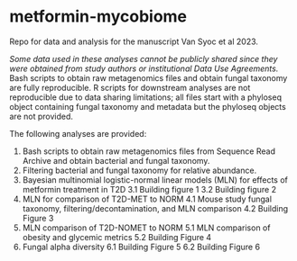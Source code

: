 # metformin-mycobiome

Repo for data and analysis for the manuscript Van Syoc et al 2023.

*Some data used in these analyses cannot be publicly shared since they were obtained from study authors or institutional Data Use Agreements.* Bash scripts to obtain raw metagenomics files and obtain fungal taxonomy are fully reproducible. R scripts for downstream analyses are not reproducible due to data sharing limitations; all files start with a phyloseq object containing fungal taxonomy and metadata but the phyloseq objects are not provided.

The following analyses are provided:
1. Bash scripts to obtain raw metagenomics files from Sequence Read Archive and obtain bacterial and fungal taxonomy.
2. Filtering bacterial and fungal taxonomy for relative abundance.
3. Bayesian multinomial logistic-normal linear models (MLN) for effects of metformin treatment in T2D
3.1 Building figure 1
3.2 Building figure 2
4. MLN for comparison of T2D-MET to NORM 
4.1 Mouse study fungal taxonomy, filtering/decontamination, and MLN comparison
4.2 Building Figure 3
5. MLN comparison of T2D-NOMET to NORM
5.1 MLN comparison of obesity and glycemic metrics
5.2 Building Figure 4
6. Fungal alpha diversity 
6.1 Building Figure 5
6.2 Building Figure 6
